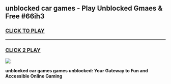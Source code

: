 
## unblocked car games - Play Unblocked Gmaes & Free #66ih3
<h3>
<a href="https://premium.freeplayer.one?title=unblocked_car_games&ref=03M">CLICK TO PLAY</a></h3>
<hr>

<h3>
<a href="https://premium.freeplayer.one?title=unblocked_car_games&ref=03M">CLICK 2 PLAY</a>
  
</h3>

<a href="https://premium.freeplayer.one?title=unblocked_car_games&ref=03M"><img src="https://clearcache.store/games.png"></a>


**unblocked car games games unblocked: Your Gateway to Fun and Accessible Online Gaming**
